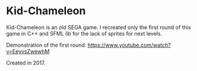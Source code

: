 # Kid-Chameleon
Kid-Chameleon is an old SEGA game. I recreated only the first round of this game in C++ and SFML lib for the lack of sprites for next levels.

Demonstration of the first round: https://www.youtube.com/watch?v=EeyvsZwewhM

Created in 2017.